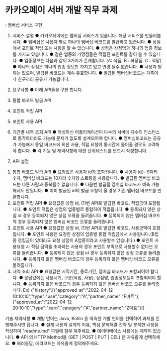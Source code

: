 
# 카카오페이 서버 개발 직무 과제
: 멤버십 서비스 구현

1. 서비스 설명
● 카카오페이에는 멤버십 서비스가 있습니다. 해당 서비스를 만들어봅시다.
● 멤버십은 사용자 별로 하나의 멤버십 바코드를 발급하고 있습니다.
● 상점에서 포인트 적립 또는 사용을 할 수 있습니다.
● 상점은 상점명과 하나의 업종 정보를 가지고 있습니다.
● 같은 업종의 가맹점들은 적립된 포인트를 같이 쓸 수 있습니다.
● 업종정보는 다음과 같이 3가지가 존재합니다. (A: 식품, B : 화장품, C : 식당)
● 하나의 상점은 하나의 업종 정보만 가지고 있고 변경 될수 없습니다.
● 사용자 탈퇴는 없으며, 발급된 바코드는 계속 유효합니다.
● 발급된 멤버십바코드는 가족이나 친구끼리 공유가 가능합니다.

2. 요구사항
● 아래 API들을 구현 합니다.
1. 통합 바코드 발급 API
2. 포인트 적립 API
3. 포인트 사용 API
4. 기간별 내역 조회 API
● 작성하신 어플리케이션이 다수의 서버에 다수의 인스턴스로 동작하더라도 기능에 문제가 없도록
설계되어야 합니다.
● 멤버십바코드는 공유가 가능해서 동일 바코드에 의한 사용, 적립 요청이 동시간에 들어올 경우도
고려해야 합니다.
● 각 기능 및 제약사항에 대한 단위테스트를 반드시 작성합니다.

3. API 설명
1) 통합 바코드 발급 API
● 요청값은 사용자 id가 포함됩니다.
● 사용자 id는 9자리 숫자, 멤버십 바코드는 10자리 숫자형 스트링을 사용합니다.
● 발급된 멤버십 바코드는 다른 사람과 중복될수 없습니다.
● 다음번 발급될 멤버십 바코드가 예측 가능해서도 안됩니다.
● 이미 발급된 id의 발급 요청이 올 경우 기존 멤버십 바코드를 반환합니다.
2) 포인트 적립 API
● 요청값은 상점 id, (1)번 API로 발급한 바코드, 적립금이 포함됩니다.
● 포인트 적립은 상점의 업종별로 통합하여 적립됩니다.
● 등록되지 않은 상점 id 경우 등록되지 않은 상점 오류를 돌려줍니다.
● 등록되지 않은 멤버십 바코드의 경우 등록되지 않은 멤버십 바코드 오류를 돌려줍니다.
3) 포인트 사용 API
● 요청값은 상점 id, (1)번 API로 발급한 바코드, 사용금액이 포함됩니다.
● 포인트 사용은 요청한 상점의 업종별 통합 적립금에서 사용됩니다.(B업종 정립금이 있더라도 요청
상점이 A업종이라고 사용할수 없습니다.)
● 포인트 사용요청 시 적립 금액을 초과하는 사용의 경우 포인트 부족으로 사용할수 없다는 오류를
돌려줍니다.
● 등록되지 않은 상점 id 경우 등록되지 않은 상점 오류를 돌려줍니다.
● 등록되지 않은 멤버십 바코드의 경우 등록되지 않은 멤버십 바코드 오류를 돌려줍니다.
4) 내역 조회 API
● 요청값은 시작기간, 종료기간, 멤버십 바코드가 포함되어야 합니다.
● 응답값에는 사용시기, 구분(적립, 사용), 상점명, 업종정보등이 포함되어야 합니다.
● 등록되지 않은 바코드의 경우 등록되지 않은 멤버십 바코드 오류를 돌려줍니다.
Ex)
{"history":[{"approved_at":"2022-04-12
10:10:10","type":"use","category":"A","partner_name":"F마트"},{"approved_at":"2022-04-12
20:10:10","type":"earn","category":"A","partner_name":"Z마트"}]}

기술 제약사항
● 개발 언어는 Java, Kotlin 중 익숙한 개발 언어를 선택하여 과제를 진행해주시면 됩니다.
● 설계 내용과 설계의 이유, 핵심 문제해결 전략 및 분석한 내용을 작성하여 "readme.md" 파일에
첨부 해주세요.
● 데이터베이스 사용에는 제약이 없습니다.
● API 의 HTTP Method들 (GET | POST | PUT | DEL) 은 자유롭게 선택하세요.
● 에러응답, 에러코드는 자유롭게 정의해주세요.
